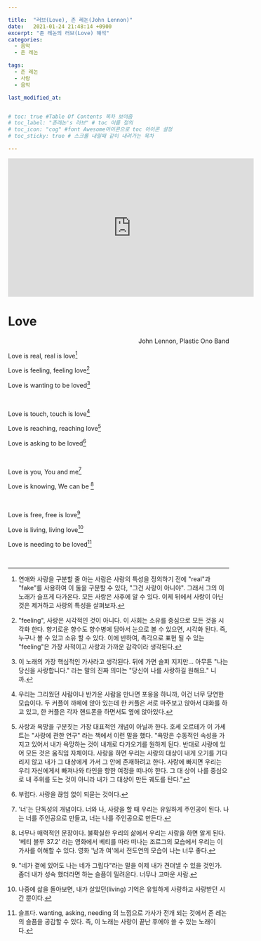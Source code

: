 ```yaml
---

title:  "러브(Love), 존 레논(John Lennon)"
date:   2021-01-24 21:48:14 +0900
excerpt: "존 레논의 러브(Love) 해석"
categories:
  - 음악
  - 존 레논

tags:
  - 존 레논
  - 사랑
  - 음악

last_modified_at:


# toc: true #Table Of Contents 목차 보여줌
# toc_label: "존레논's 러브" # toc 이름 정의
# toc_icon: "cog" #font Awesome아이콘으로 toc 아이콘 설정
# toc_sticky: true # 스크롤 내릴때 같이 내려가는 목차

---
```



<!-- #존 레논, 러브 -->
<iframe width="560" height="315" src="https://www.youtube.com/embed/MUTz3LQEq1Q" frameborder="0" allow="accelerometer; autoplay; clipboard-write; encrypted-media; gyroscope; picture-in-picture" allowfullscreen></iframe>




# Love

<div style="text-align: right"> John Lennon, Plastic Ono Band </div>


Love is real, real is love[^1]

Love is feeling, feeling love[^2]

Love is wanting to be loved[^3]

<br />

Love is touch, touch is love[^4]

Love is reaching, reaching love[^5]

Love is asking to be loved[^6]


<br />


Love is you, You and me[^7]

Love is knowing, We can be [^8]


<br />

Love is free, free is love[^9]

Love is living, living love[^10]

Love is needing to be loved[^11]


<br />


[^1]: 연애와 사랑을 구분할 줄 아는 사람은 사랑의 특성을 정의하기 전에 "real"과 "fake"를 사용하여 이 둘을 구분할 수 있다,  "그건 사랑이 아니야". 그래서 그의 이 노래가 슬프게 다가온다. 모든 사랑은 사후에 알 수 있다. 이제 뒤에서 사랑이 아닌 것은 제거하고 사랑의 특성을 살펴보자.


[^2]: "feeling", 사랑은 시각적인 것이 아니다. 이 사회는 소유를 중심으로 모든 것을 시각화 한다. 향기로운 향수도 향수병에 담아서 눈으로 볼 수 있으면, 시각화 된다. 즉, 누구나 볼 수 있고 소유 할 수 있다. 이에 반하여, 촉각으로 표현 될 수 있는 "feeling"은 가장 사적이고 사랑과 가까운 감각이라 생각된다.


[^3]: 이 노래의 가장 핵심적인 가사라고 생각된다. 뒤에 가면 슬퍼 지지만... 아무튼 "나는 당신을 사랑합니다." 라는 말의 진짜 의미는 "당신이 나를 사랑하길 원해요." 니까.


[^4]: 우리는 그리웠던 사람이나 반가운 사람을 만나면 포옹을 하니까, 이건 너무 당연한 모습이다. 두 커플이 까페에 앉아 있는데 한 커플은 서로 마주보고 앉아서 대화를 하고 있고, 한 커플은 각자 핸드폰을 하면서도 옆에 앉아있다.   


[^5]: 사랑과 욕망을 구분짓는 가장 대표적인 개념이 아닐까 한다. 호세 오르테가 이 가세트는 "사랑에 관한 연구" 라는 책에서 이런 말을 했다. "욕망은 수동적인 속성을 가지고 있어서 내가 욕망하는 것이 내개로 다가오기를 원하게 된다. 반대로 사랑에 있어 모든 것은 움직임 자체이다. 사랑을 하면 우리는 사랑의 대상이 내게 오기를 기다리지 않고 내가 그 대상에게 가서 그 안에 존재하려고 한다. 사랑에 빠지면 우리는 우리 자신에게서 빠져나와 타인을 향한 여정을 떠나야 한다. 그 대 상이 나를 중심으로 내 주위를 도는 것이 아니라 내가 그 대상이 만든 궤도를 탄다."

[^6]: 부럽다. 사랑을 끊임 없이 되묻는 것이다.

[^7]: '너'는 단독성의 개념이다. 너와 나, 사랑을 할 때 우리는 유일하게 주인공이 된다. 나는 너를 주인공으로 만들고, 너는 나를 주인공으로 만든다.  

[^8]: 너무나 매력적인 문장이다. 불확실한 우리의 삶에서 우리는 사랑을 하면 알게 된다. '베티 블루 37.2' 라는 영화에서 베티를 따라 떠나는 조르그의 모습에서 우리는 이 가사를 이해할 수 있다. 영화 '남과 여'에서 전도연의 모습이 나는 너무 좋다.  

[^9]: "네가 곁에 있어도 나는 네가 그립다"라는 말을 이제 내가 견뎌낼 수 있을 것인가. 좀더 내가 성숙 했더라면 하는 슬픔이 밀려온다. 너무나 고마운 사람.

[^10]: 나중에 삶을 돌아보면, 내가 살았던(living) 기억은 유일하게 사랑하고 사랑받던 시간 뿐이다.

[^11]: 슬프다. wanting, asking, needing 의 느낌으로 가사가 전개 되는 것에서 존 레논의 슬픔을 공감할 수 있다. 즉, 이 노래는 사랑이 끝난 후에야 쓸 수 있는 노래이다.
